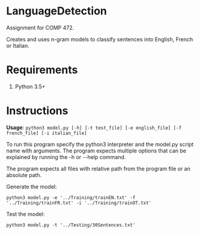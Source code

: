 # LanguageDetection

Assignment for COMP 472.

Creates and uses n-gram models to classify sentences into English, French or Italian.

# Requirements
1. Python 3.5+

# Instructions

**Usage**: `python3 model.py [-h] [-t test_file] [-e english_file] [-f french_file] [-i italian_file]`

To run this program specify the python3 interpreter and the model.py script name with arguments. The program
expects multiple options that can be explained by running the -h or --help command.

The program expects all files with relative path from the program file or an absolute path.

Generate the model:

`python3 model.py -e '../Training/trainEN.txt' -f '../Training/trainFR.txt' -i '../Training/trainOT.txt'`

Test the model:

`python3 model.py -t '../Testing/30Sentences.txt'`


